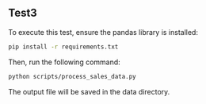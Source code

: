 ## Test3

To execute this test, ensure the pandas library is installed:
```bash
pip install -r requirements.txt
```

Then, run the following command:
```bash
python scripts/process_sales_data.py
```

The output file will be saved in the data directory.

